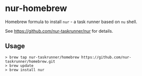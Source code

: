 # nur-homebrew

Homebrew formula to install `nur` - a task runner based on `nu` shell.

See https://github.com/nur-taskrunner/nur for details.

## Usage

```shell
> brew tap nur-taskrunner/homebrew https://github.com/nur-taskrunner/homebrew.git
> brew update
> brew install nur
```
